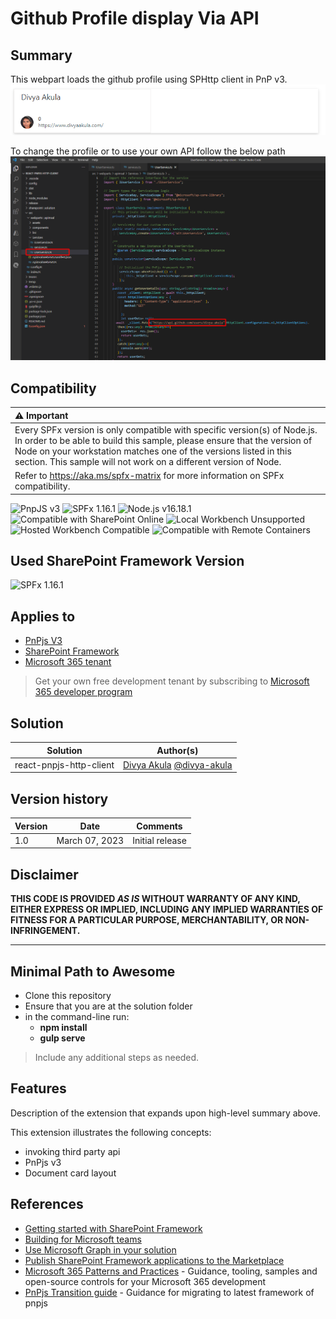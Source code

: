 # Github Profile display Via API

## Summary

This webpart loads the github profile  using SPHttp client in PnP v3.
![Display Output](assets/OutputGithubProfile.png)

To change the profile or to use your own API follow the below path
![Changes to be made](assets/UpdateAPICall.png)

## Compatibility

| :warning: Important          |
|:---------------------------|
| Every SPFx version is only compatible with specific version(s) of Node.js. In order to be able to build this sample, please ensure that the version of Node on your workstation matches one of the versions listed in this section. This sample will not work on a different version of Node.|
|Refer to <https://aka.ms/spfx-matrix> for more information on SPFx compatibility.   |

![PnpJS v3](https://img.shields.io/badge/PnPJS-V3-green.svg)
![SPFx 1.16.1](https://img.shields.io/badge/SPFx-1.16.1-green.svg)
![Node.js v16.18.1](https://img.shields.io/badge/Node.js-v16.18.1-green.svg)
![Compatible with SharePoint Online](https://img.shields.io/badge/SharePoint%20Online-Compatible-green.svg)
![Local Workbench Unsupported](https://img.shields.io/badge/Local%20Workbench-Unsupported-red.svg "Local workbench is no longer available as of SPFx 1.13 and above")
![Hosted Workbench Compatible](https://img.shields.io/badge/Hosted%20Workbench-Compatible-green.svg)
![Compatible with Remote Containers](https://img.shields.io/badge/Remote%20Containers-Compatible-green.svg)


## Used SharePoint Framework Version

![SPFx 1.16.1](https://img.shields.io/badge/SPFx-1.16.1-green.svg)

## Applies to

- [PnPjs V3](https://pnp.github.io/pnpjs/)
- [SharePoint Framework](https://aka.ms/spfx)
- [Microsoft 365 tenant](https://docs.microsoft.com/en-us/sharepoint/dev/spfx/set-up-your-developer-tenant)

> Get your own free development tenant by subscribing to [Microsoft 365 developer program](http://aka.ms/o365devprogram)



## Solution

| Solution    | Author(s)                                               |
| ----------- | ------------------------------------------------------- |
| react-pnpjs-http-client | [Divya Akula](https://github.com/divya-akula/)  [@divya-akula](https://twitter.com/_divyaakula) 

## Version history

| Version | Date             | Comments        |
| ------- | ---------------- | --------------- |
| 1.0     | March 07, 2023   | Initial release  |

## Disclaimer

**THIS CODE IS PROVIDED _AS IS_ WITHOUT WARRANTY OF ANY KIND, EITHER EXPRESS OR IMPLIED, INCLUDING ANY IMPLIED WARRANTIES OF FITNESS FOR A PARTICULAR PURPOSE, MERCHANTABILITY, OR NON-INFRINGEMENT.**

---

## Minimal Path to Awesome

- Clone this repository
- Ensure that you are at the solution folder
- in the command-line run:
  - **npm install**
  - **gulp serve**

> Include any additional steps as needed.

## Features

Description of the extension that expands upon high-level summary above.

This extension illustrates the following concepts:

- invoking third party api
- PnPjs v3
- Document card layout


## References

- [Getting started with SharePoint Framework](https://docs.microsoft.com/en-us/sharepoint/dev/spfx/set-up-your-developer-tenant)
- [Building for Microsoft teams](https://docs.microsoft.com/en-us/sharepoint/dev/spfx/build-for-teams-overview)
- [Use Microsoft Graph in your solution](https://docs.microsoft.com/en-us/sharepoint/dev/spfx/web-parts/get-started/using-microsoft-graph-apis)
- [Publish SharePoint Framework applications to the Marketplace](https://docs.microsoft.com/en-us/sharepoint/dev/spfx/publish-to-marketplace-overview)
- [Microsoft 365 Patterns and Practices](https://aka.ms/m365pnp) - Guidance, tooling, samples and open-source controls for your Microsoft 365 development
- [PnPjs Transition guide](https://pnp.github.io/pnpjs/transition-guide/) - Guidance for migrating to latest framework of pnpjs
